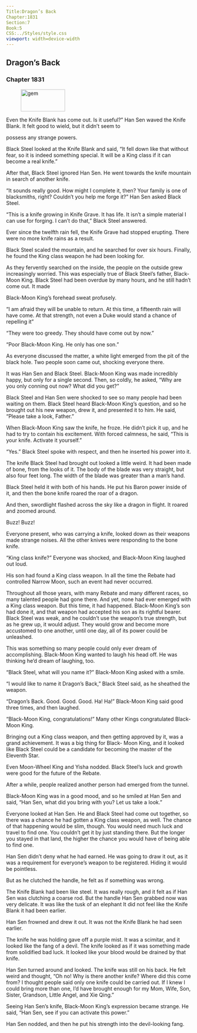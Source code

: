```yaml
---
Title:Dragon’s Back 
Chapter:1831 
Section:7 
Book:5 
CSS:../Styles/style.css 
viewport: width=device-width
---
```

  
## Dragon’s Back
### Chapter 1831
  
<figure>
	<img src="../Images/gem.gif" alt="gem" id="gem" width="120" height="60" />
</figure>
  

  
Even the Knife Blank has come out. Is it useful?” Han Sen waved the Knife Blank. It felt good to wield, but it didn’t seem to

possess any strange powers.

Black Steel looked at the Knife Blank and said, “It fell down like that without fear, so it is indeed something special. It will be a King class if it can become a real knife.”

After that, Black Steel ignored Han Sen. He went towards the knife mountain in search of another knife.

“It sounds really good. How might I complete it, then? Your family is one of blacksmiths, right? Couldn’t you help me forge it?” Han Sen asked Black Steel.

“This is a knife growing in Knife Grave. It has life. It isn’t a simple material I can use for forging. I can’t do that,” Black Steel answered.

Ever since the twelfth rain fell, the Knife Grave had stopped erupting. There were no more knife rains as a result.

Black Steel scaled the mountain, and he searched for over six hours. Finally, he found the King class weapon he had been looking for.

As they fervently searched on the inside, the people on the outside grew increasingly worried. This was especially true of Black Steel’s father, Black-Moon King. Black Steel had been overdue by many hours, and he still hadn’t come out. It made

Black-Moon King’s forehead sweat profusely.

“I am afraid they will be unable to return. At this time, a fifteenth rain will have come. At that strength, not even a Duke would stand a chance of repelling it”

“They were too greedy. They should have come out by now.”

“Poor Black-Moon King. He only has one son.”

As everyone discussed the matter, a white light emerged from the pit of the black hole. Two people soon came out, shocking everyone there.

It was Han Sen and Black Steel. Black-Moon King was made incredibly happy, but only for a single second. Then, so coldly, he asked, “Why are you only conning out now? What did you get?”

Black Steel and Han Sen were shocked to see so many people had been waiting on them. Black Steel heard Black-Moon King’s question, and so he brought out his new weapon, drew it, and presented it to him. He said, “Please take a look, Father.”

When Black-Moon King saw the knife, he froze. He didn’t pick it up, and he had to try to contain his excitement. With forced calmness, he said, “This is your knife. Activate it yourself.”

“Yes.” Black Steel spoke with respect, and then he inserted his power into it.

The knife Black Steel had brought out looked a little weird. It had been made of bone, from the looks of it. The body of the blade was very straight, but also four feet long. The width of the blade was greater than a man’s hand.

Black Steel held it with both of his hands. He put his Baron power inside of it, and then the bone knife roared the roar of a dragon.

And then, swordlight flashed across the sky like a dragon in flight. It roared and zoomed around.

Buzz! Buzz!

Everyone present, who was carrying a knife, looked down as their weapons made strange noises. All the other knives were responding to the bone knife.

“King class knife?” Everyone was shocked, and Black-Moon King laughed out loud.

His son had found a King class weapon. In all the time the Rebate had controlled Narrow Moon, such an event had never occurred.

Throughout all those years, with many Rebate and many different races, so many talented people had gone there. And yet, none had ever emerged with a King class weapon. But this time, it had happened. Black-Moon King’s son had done it, and that weapon had accepted his son as its rightful bearer. Black Steel was weak, and he couldn’t use the weapon’s true strength, but as he grew up, it would adjust. They would grow and become more accustomed to one another, until one day, all of its power could be unleashed.

This was something so many people could only ever dream of accomplishing. Black-Moon King wanted to laugh his head off. He was thinking he’d dream of laughing, too.

“Black Steel, what will you name it?” Black-Moon King asked with a smile.

“I would like to name it Dragon’s Back,” Black Steel said, as he sheathed the weapon.

“Dragon’s Back. Good. Good. Good. Ha! Ha!” Black-Moon King said good three times, and then laughed.

“Black-Moon King, congratulations!” Many other Kings congratulated Black-Moon King.

Bringing out a King class weapon, and then getting approved by it, was a grand achievement. It was a big thing for Black- Moon King, and it looked like Black Steel could be a candidate for becoming the master of the Eleventh Star.

Even Moon-Wheel King and Yisha nodded. Black Steel’s luck and growth were good for the future of the Rebate.

After a while, people realized another person had emerged from the tunnel.

Black-Moon King was in a good mood, and so he smiled at Han Sen and said, “Han Sen, what did you bring with you? Let us take a look.”

Everyone looked at Han Sen. He and Black Steel had come out together, so there was a chance he had gotten a King class weapon, as well. The chance of that happening would be slim, though. You would need much luck and travel to find one. You couldn’t get it by just standing there. But the longer you stayed in that land, the higher the chance you would have of being able to find one.

Han Sen didn’t deny what he had earned. He was going to draw it out, as it was a requirement for everyone’s weapon to be registered. Hiding it would be pointless.

But as he clutched the handle, he felt as if something was wrong.

The Knife Blank had been like steel. It was really rough, and it felt as if Han Sen was clutching a coarse rod. But the handle Han Sen grabbed now was very delicate. It was like the tusk of an elephant It did not feel like the Knife Blank it had been earlier.

Han Sen frowned and drew it out. It was not the Knife Blank he had seen earlier.

The knife he was holding gave off a purple mist. It was a scimitar, and it looked like the fang of a devil. The knife looked as if it was something made from solidified bad luck. It looked like your blood would be drained by that knife.

Han Sen turned around and looked. The knife was still on his back. He felt weird and thought, “Oh no! Why is there another knife? Where did this come from? I thought people said only one knife could be carried out. If I knew I could bring more than one, I’d have brought enough for my Mom, Wife, Son, Sister, Grandson, Little Angel, and Xie Qing.”

Seeing Han Sen’s knife, Black-Moon King’s expression became strange. He said, “Han Sen, see if you can activate this power.”

Han Sen nodded, and then he put his strength into the devil-looking fang.